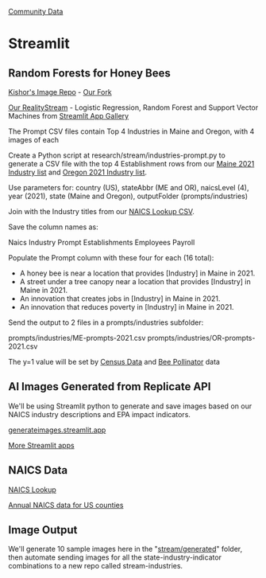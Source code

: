 [Community Data](/community-data/) 

# Streamlit 

## Random Forests for Honey Bees

[Kishor's Image Repo](https://github.com/mannurkishorreddy/streamlit-replicate-img-app) - [Our Fork](https://github.com/ModelEarth/replicate)

[Our RealityStream](https://github.com/ModelEarth/RealityStream) - Logistic Regression, Random Forest and Support Vector Machines <!-- probably-->from [Streamlit App Gallery](https://streamlit.io/gallery)

The Prompt CSV files contain Top 4 Industries in Maine and Oregon, with 4 images of each

Create a Python script at research/stream/industries-prompt.py to  
generate a CSV file with the top 4 Establishment rows from our 
[Maine 2021 Industry list](https://model.earth/community-data/industries/naics/US/counties/ME/US-ME-census-naics4-2021.csv) and [Oregon 2021 Industry list](https://model.earth/community-data/industries/naics/US/counties/OR/US-OR-census-naics4-2021.csv).

Use parameters for: country (US), stateAbbr (ME and OR), naicsLevel (4), year (2021), state (Maine and Oregon), outputFolder (prompts/industries)

Join with the Industry titles from our [NAICS Lookup CSV](https://model.earth/community-data/us/id_lists/industry_id_list.csv).

Save the column names as:

Naics
Industry
Prompt
Establishments
Employees
Payroll

Populate the Prompt column with these four for each (16 total):
- A honey bee is near a location that provides [Industry] in Maine in 2021.
- A street under a tree canopy near a location that provides [Industry] in Maine in 2021.
- An innovation that creates jobs in [Industry] in Maine in 2021.
- An innovation that reduces poverty in [Industry] in Maine in 2021.

Send the output to 2 files in a prompts/industries subfolder:

prompts/industries/ME-prompts-2021.csv
prompts/industries/OR-prompts-2021.csv

The y=1 value will be set by [Census Data](https://www.censusreporter.org/data/map/?table=B06011&geo_ids=040|01000US) and [Bee Pollinator](../bees/) data


## AI Images Generated from Replicate API

We'll be using Streamlit python to generate and save images based on our NAICS industry descriptions and EPA impact indicators.

[generateimages.streamlit.app](https://generateimages.streamlit.app)

[More Streamlit apps](https://streamlit.io/gallery)

## NAICS Data

[NAICS Lookup](https://model.earth/data-pipeline/timelines/tabulator/)

[Annual NAICS data for US counties](https://github.com/ModelEarth/community-data/tree/master/industries/naics/US/counties)

## Image Output

We'll generate 10 sample images here in the "[stream/generated](generated)" folder, then automate sending images for all the state-industry-indicator combinations to a new repo called stream-industries.